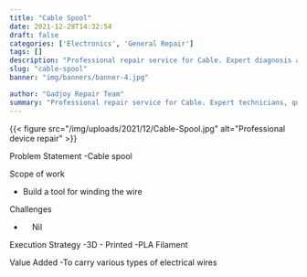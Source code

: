 ```yaml
---
title: "Cable Spool"
date: 2021-12-28T14:32:54
draft: false
categories: ['Electronics', 'General Repair']
tags: []
description: "Professional repair service for Cable. Expert diagnosis and quality repairs in Bangalore."
slug: "cable-spool"
banner: "img/banners/banner-4.jpg"

author: "Gadjoy Repair Team"
summary: "Professional repair service for Cable. Expert technicians, quality parts, warranty included."
---
```


{{< figure src="/img/uploads/2021/12/Cable-Spool.jpg" alt="Professional device repair" >}}

Problem Statement -Cable spool

Scope of work

- Build a tool for winding the wire

Challenges

- &nbsp;&nbsp;&nbsp; Nil

Execution Strategy -3D - Printed -PLA Filament

Value Added -To carry various types of electrical wires
